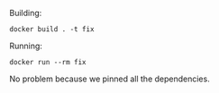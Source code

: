 Building:

   `docker build . -t fix`

Running:

   `docker run --rm fix`

No problem because we pinned all the dependencies.
